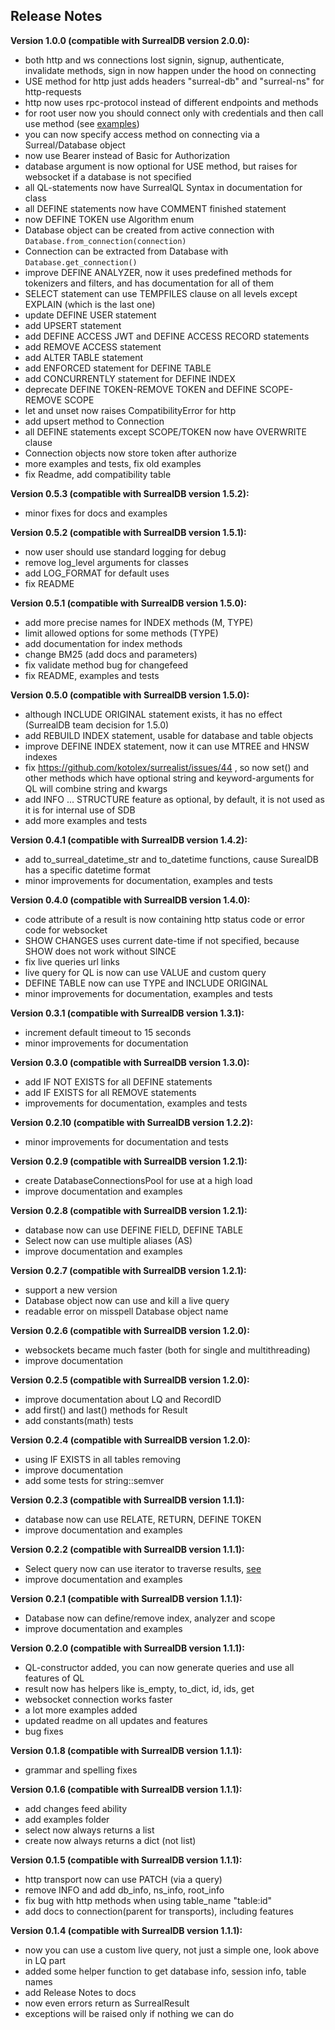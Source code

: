 ## Release Notes ##
**Version 1.0.0 (compatible with SurrealDB version 2.0.0):**
- both http and ws connections lost signin, signup, authenticate, invalidate methods, sign in now happen under the hood on connecting
- USE method for http just adds headers "surreal-db" and "surreal-ns" for http-requests
- http now uses rpc-protocol instead of different endpoints and methods
- for root user now you should connect only with credentials and then call use method (see [examples](https://github.com/kotolex/surrealist/tree/master/examples/connect.py))
- you can now specify access method on connecting via a Surreal/Database object
- now use Bearer instead of Basic for Authorization
- database argument is now optional for USE method, but raises for websocket if a database is not specified
- all QL-statements now have SurrealQL Syntax in documentation for class
- all DEFINE statements now have COMMENT finished statement
- now DEFINE TOKEN use Algorithm enum
- Database object can be created from active connection with `Database.from_connection(connection)`
- Connection can be extracted from Database with `Database.get_connection()`
- improve DEFINE ANALYZER, now it uses predefined methods for tokenizers and filters, and has documentation for all of them
- SELECT statement can use TEMPFILES clause on all levels except EXPLAIN (which is the last one)
- update DEFINE USER statement
- add UPSERT statement
- add DEFINE ACCESS JWT and DEFINE ACCESS RECORD statements
- add REMOVE ACCESS statement
- add ALTER TABLE statement
- add ENFORCED statement for DEFINE TABLE
- add CONCURRENTLY statement for DEFINE INDEX
- deprecate DEFINE TOKEN-REMOVE TOKEN and DEFINE SCOPE-REMOVE SCOPE
- let and unset now raises CompatibilityError for http
- add upsert method to Connection
- all DEFINE statements except SCOPE/TOKEN now have OVERWRITE clause
- Connection objects now store token after authorize
- more examples and tests, fix old examples
- fix Readme, add compatibility table

**Version 0.5.3 (compatible with SurrealDB version 1.5.2):**
- minor fixes for docs and examples

**Version 0.5.2 (compatible with SurrealDB version 1.5.1):**
- now user should use standard logging for debug
- remove log_level arguments for classes
- add LOG_FORMAT for default uses
- fix README

**Version 0.5.1 (compatible with SurrealDB version 1.5.0):**
- add more precise names for INDEX methods (M, TYPE)
- limit allowed options for some methods (TYPE)
- add documentation for index methods
- change BM25 (add docs and parameters)
- fix validate method bug for changefeed
- fix README, examples and tests

**Version 0.5.0 (compatible with SurrealDB version 1.5.0):**
- although INCLUDE ORIGINAL statement exists, it has no effect (SurrealDB team decision for 1.5.0)
- add REBUILD INDEX statement, usable for database and table objects
- improve DEFINE INDEX statement, now it can use MTREE and HNSW indexes
- fix https://github.com/kotolex/surrealist/issues/44 , so now set() and other methods which have optional string and 
keyword-arguments for QL will combine string and kwargs
- add INFO ... STRUCTURE feature as optional, by default, it is not used as it is for internal use of SDB
- add more examples and tests

**Version 0.4.1 (compatible with SurrealDB version 1.4.2):**
- add to_surreal_datetime_str and to_datetime functions, cause SurealDB has a specific datetime format
- minor improvements for documentation, examples and tests

**Version 0.4.0 (compatible with SurrealDB version 1.4.0):**
- code attribute of a result is now containing http status code or error code for websocket
- SHOW CHANGES uses current date-time if not specified, because SHOW does not work without SINCE
- fix live queries url links
- live query for QL is now can use VALUE and custom query
- DEFINE TABLE now can use TYPE and INCLUDE ORIGINAL
- minor improvements for documentation, examples and tests

**Version 0.3.1 (compatible with SurrealDB version 1.3.1):**
- increment default timeout to 15 seconds
- minor improvements for documentation

**Version 0.3.0 (compatible with SurrealDB version 1.3.0):**
- add IF NOT EXISTS for all DEFINE statements
- add IF EXISTS for all REMOVE statements
- improvements for documentation, examples and tests

**Version 0.2.10 (compatible with SurrealDB version 1.2.2):**

- minor improvements for documentation and tests

**Version 0.2.9 (compatible with SurrealDB version 1.2.1):**

- create DatabaseConnectionsPool for use at a high load
- improve documentation and examples

**Version 0.2.8 (compatible with SurrealDB version 1.2.1):**

- database now can use DEFINE FIELD, DEFINE TABLE
- Select now can use multiple aliases (AS)
- improve documentation and examples

**Version 0.2.7 (compatible with SurrealDB version 1.2.1):**

- support a new version
- Database object now can use and kill a live query
- readable error on misspell Database object name

**Version 0.2.6 (compatible with SurrealDB version 1.2.0):**

- websockets became much faster (both for single and multithreading)
- improve documentation

**Version 0.2.5 (compatible with SurrealDB version 1.2.0):**

- improve documentation about LQ and RecordID
- add first() and last() methods for Result
- add constants(math) tests

**Version 0.2.4 (compatible with SurrealDB version 1.2.0):**

- using IF EXISTS in all tables removing
- improve documentation
- add some tests for string::semver

**Version 0.2.3 (compatible with SurrealDB version 1.1.1):**

- database now can use RELATE, RETURN, DEFINE TOKEN
- improve documentation and examples

**Version 0.2.2 (compatible with SurrealDB version 1.1.1):**

- Select query now can use iterator to traverse
  results, [see ](https://github.com/kotolex/surrealist/tree/master?tab=readme-ov-file#iteration-on-select)
- improve documentation and examples

**Version 0.2.1 (compatible with SurrealDB version 1.1.1):**

- Database now can define/remove index, analyzer and scope
- improve documentation and examples

**Version 0.2.0 (compatible with SurrealDB version 1.1.1):**

- QL-constructor added, you can now generate queries and use all features of QL
- result now has helpers like is_empty, to_dict, id, ids, get
- websocket connection works faster
- a lot more examples added
- updated readme on all updates and features
- bug fixes

**Version 0.1.8 (compatible with SurrealDB version 1.1.1):**

- grammar and spelling fixes

**Version 0.1.6 (compatible with SurrealDB version 1.1.1):**

- add changes feed ability
- add examples folder
- select now always returns a list
- create now always returns a dict (not list)

**Version 0.1.5 (compatible with SurrealDB version 1.1.1):**

- http transport now can use PATCH (via a query)
- remove INFO and add db_info, ns_info, root_info
- fix bug with http methods when using table_name "table:id"
- add docs to connection(parent for transports), including features

**Version 0.1.4 (compatible with SurrealDB version 1.1.1):**

- now you can use a custom live query, not just a simple one, look above in LQ part
- added some helper function to get database info, session info, table names
- add Release Notes to docs
- now even errors return as SurrealResult
- exceptions will be raised only if nothing we can do